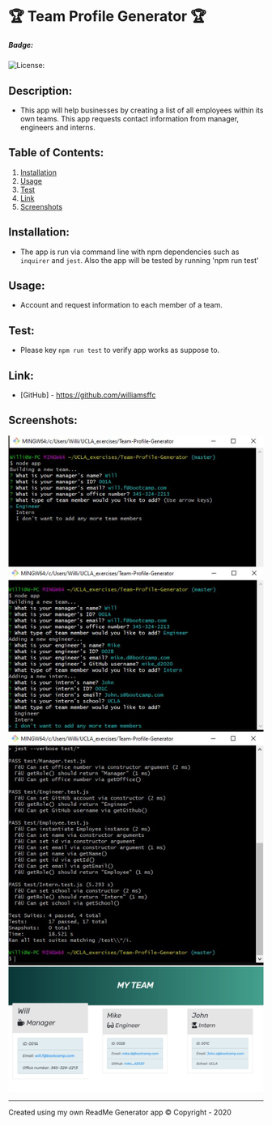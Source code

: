 
# 🏆 Team Profile Generator 🏆

##### **Badge:**
![License: ](https://img.shields.io/badge/License-ISC-green)


## **Description:**
* This app will help businesses by creating a list of all employees within its own teams. This app requests contact information from manager, engineers and interns.


## **Table of Contents:**
1. [Installation](#installation)
2. [Usage](#usage)
3. [Test](#test)
4. [Link](#link)
5. [Screenshots](#screenshots)


## **Installation:**
* The app is run via command line with npm dependencies such as `inquirer` and `jest`. Also the app will be tested by running 'npm run test'


## **Usage:**
* Account and request information to each member of a team.


## **Test:**
* Please key `npm run test` to verify app works as suppose to. 


## **Link:**
* [GitHub] - https://github.com/williamsffc


## **Screenshots:**
<img src="assets/Capture1.JPG">
<img src="assets/Capture2.JPG">
<img src="assets/Capture3.JPG">
<img src="assets/Capture4.JPG">

-------------
Created using my own ReadMe Generator app
© Copyright - 2020


